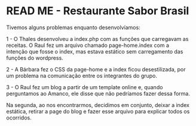 # READ ME - Restaurante Sabor Brasil

Tivemos alguns problemas enquanto desenvolvíamos:

1 - O Thales desenvolveu a index.php com as funções que carregavam as receitas. O Raul fez um arquivo chamado page-home.index com a  
  intenção que fosse o index, mas estava estático sem carregamento das funções do wordpress.
  
2 - A Bárbara fez o CSS da page-home e a index ficou desestilizada, por um problema na comunicação entre os integrantes do grupo.

3 - O Raul fez um blog a partir de um template online e, quando perguntamos ao Amanco, ele disse que não pedríamos fazer dessa forma.

Na segunda, ao nos encontrarmos, decidimos em conjunto, deixar a index estática, retirar a page do blog e fazer esse arquivo para explicar
todos os ocorridos. 
